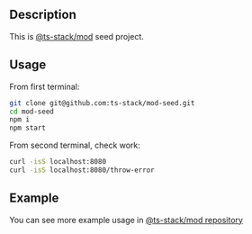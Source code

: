 ## Description

This is [@ts-stack/mod](https://github.com/ts-stack/mod) seed project.

## Usage

From first terminal:

```bash
git clone git@github.com:ts-stack/mod-seed.git
cd mod-seed
npm i
npm start
```

From second terminal, check work:

```bash
curl -isS localhost:8080
curl -isS localhost:8080/throw-error
```

## Example

You can see more example usage in [@ts-stack/mod repository](https://github.com/ts-stack/mod/tree/master/examples)